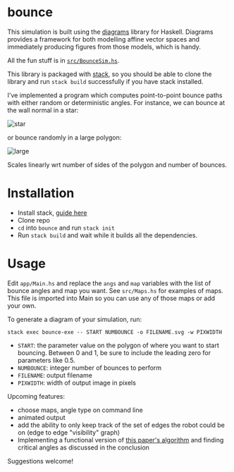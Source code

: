 # bounce

This simulation is built using the
[diagrams](http://projects.haskell.org/diagrams/) library for Haskell. Diagrams
provides a framework for both modelling affine vector spaces and immediately
producing figures from those models, which is handy.

All the fun stuff is in [`src/BounceSim.hs`](src/BounceSim.hs).

This library is packaged with
[stack](http://docs.haskellstack.org/en/stable/GUIDE/), so you should be able to
clone the library and run `stack build` successfully if you have stack
installed.

I've implemented a program which computes point-to-point bounce paths with
either random or deterministic angles. For instance, we can bounce at the wall
normal in a star:

![star](https://cdn.rawgit.com/alexandroid000/bounce/master/examples/det_star.svg)

or bounce randomly in a large polygon:

![large](https://cdn.rawgit.com/alexandroid000/bounce/master/examples/rand_bigpoly.svg)

Scales linearly wrt number of sides of the polygon and number of bounces.

# Installation

-   Install stack, [guide here](http://docs.haskellstack.org/en/stable/install_and_upgrade/)
-   Clone repo
-   `cd` into `bounce` and run `stack init`
-   Run `stack build` and wait while it builds all the dependencies.

# Usage

Edit `app/Main.hs` and replace the `angs` and `map` variables with the list of
bounce angles and map you want. See `src/Maps.hs` for examples of maps. This
file is imported into Main so you can use any of those maps or add your own.

To generate a diagram of your simulation, run:

`stack exec bounce-exe -- START NUMBOUNCE -o FILENAME.svg -w PIXWIDTH`

-   `START`: the parameter value on the polygon of where you want to start
    bouncing. Between 0 and 1, be sure to include the leading zero for
    parameters like 0.5.
-   `NUMBOUNCE`: integer number of bounces to perform
-   `FILENAME`: output filename
-   `PIXWIDTH`: width of output image in pixels

Upcoming features:

-   choose maps, angle type on command line
-   animated output
-   add the ability to only keep track of the set of edges the robot could be on
    (edge to edge "visibility" graph)
-   Implementing a functional version of [this paper's algorithm](http://msl.cs.uiuc.edu/~lericks4/papers/icra13bounce.pdf) and finding critical angles as discussed in the conclusion

Suggestions welcome!
